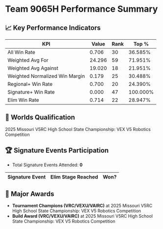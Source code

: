 # Team 9065H Performance Summary

## 📈 Key Performance Indicators
| KPI | Value | Rank | Top % |
| --- | ----- | ---- | ----- |
| All Win Rate | 0.706 | 30 | 36.585% |
| Weighted Avg For | 24.296 | 59 | 71.951% |
| Weighted Avg Against | 19.020 | 18 | 21.951% |
| Weighted Normalized Win Margin | 0.179 | 25 | 30.488% |
| Regional+ Win Rate | 0.700 | 20 | 24.390% |
| Signature+ Win Rate | 0.000 | 47 | 100.000% |
| Elim Win Rate | 0.714 | 22 | 28.947% |


## 🎯 Worlds Qualification
2025 Missouri V5RC High School State Championship: VEX V5 Robotics Competition

## 🏆 Signature Events Participation
- Total Signature Events Attended: **0**

| Signature Event | Elim Stage Reached | Won? |
|:----------------|:-------------------|:----|


## 🥇 Major Awards
- **Tournament Champions (VRC/VEXU/VAIRC)** at 2025 Missouri V5RC High School State Championship: VEX V5 Robotics Competition
- **Build Award (VRC/VEXU/VAIRC)** at 2025 Missouri V5RC High School State Championship: VEX V5 Robotics Competition

